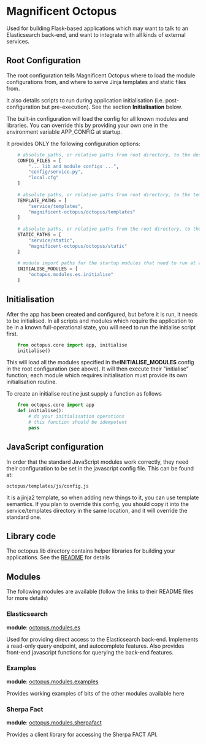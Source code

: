 # Magnificent Octopus

Used for building Flask-based applications which may want to talk to an Elasticsearch back-end, and want to 
integrate with all kinds of external services.

## Root Configuration

The root configuration tells Magnificent Octopus where to load the module configurations from, and where to serve Jinja templates and static files from.

It also details scripts to run during application initialisation (i.e. post-configuration but pre-execution).  See the section **Initialisation** below.

The built-in configuration will load the config for all known modules and libraries.  You can override this by providing your own one in the environment variable APP_CONFIG at startup.

It provides ONLY the following configuration options:

```python
    # absolute paths, or relative paths from root directory, to the desired config files (in the order you want them loaded)
    CONFIG_FILES = [
        "... lib and module configs ...",
        "config/service.py",
        "local.cfg"
    ]
    
    # absolute paths, or relative paths from root directory, to the template directories (in the order you want them looked at)
    TEMPLATE_PATHS = [
        "service/templates",
        "magnificent-octopus/octopus/templates"
    ]
    
    # absolute paths, or relative paths from the root directory, to the static file directories (in the order you want them looked at)
    STATIC_PATHS = [
        "service/static",
        "magnificent-octopus/octopus/static"
    ]
    
    # module import paths for the startup modules that need to run at application init type (in the order you want them run)
    INITIALISE_MODULES = [
        "octopus.modules.es.initialise"
    ]
```

## Initialisation

After the app has been created and configured, but before it is run, it needs to be initialised.  In all scripts and modules which require the application to be in a known full-operational state, you will need to run the initialise script first.

```python
    from octopus.core import app, initialise
    initialise()
```

This will load all the modules specified in the**INITIALISE_MODULES** config in the root configuration (see above).  It will then execute their "initialise" function; each module which requires initialisation must provide its own initialisation routine.

To create an initialise routine just supply a function as follows

```python
    from octopus.core import app
    def initialise():
        # do your initialisation operations
        # this function should be idempotent
        pass
```

## JavaScript configuration

In order that the standard JavaScript modules work correctly, they need their configuration to be set in the javascript config file.  This can be found at:

    octopus/templates/js/config.js
    
It is a jinja2 template, so when adding new things to it, you can use template semantics.  If you plan to override this config, you should copy it into the service/templates directory in the same location, and it will override the standard one.

## Library code

The octopus.lib directory contains helper libraries for building your applications.  See the [README](https://github.com/richard-jones/magnificent-octopus/tree/master/octopus/lib/README.md) for details

## Modules

The following modules are available (follow the links to their README files for more details)

### Elasticsearch

**module**: [octopus.modules.es](https://github.com/richard-jones/magnificent-octopus/tree/master/octopus/modules/es/README.md)

Used for providing direct access to the Elasticsearch back-end.  Implements a read-only query endpoint, and autocomplete features.  Also provides front-end javascript functions for querying the back-end features.

### Examples

**module**: [octopus.modules.examples](https://github.com/richard-jones/magnificent-octopus/tree/master/octopus/modules/examples/README.md)

Provides working examples of bits of the other modules available here

### Sherpa Fact

**module**: [octopus.modules.sherpafact](https://github.com/richard-jones/magnificent-octopus/tree/master/octopus/modules/sherpafact/README.md)

Provides a client library for accessing the Sherpa FACT API.